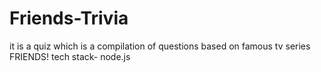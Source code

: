# Friends-Trivia
it is a quiz which is a compilation of questions based on famous tv series FRIENDS!
tech stack- node.js
